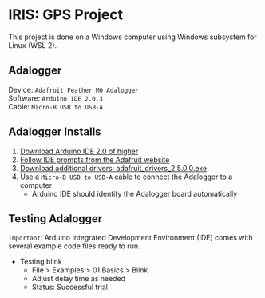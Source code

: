 # IRIS: GPS Project

This project is done on a Windows computer using Windows subsystem for Linux (WSL 2).

## Adalogger

Device: `Adafruit Feather M0 Adalogger `\
Software: `Arduino IDE 2.0.3`\
Cable: `Micro-B USB to USB-A`

## Adalogger Installs

1.  [Download Arduino IDE 2.0 of higher](https://www.arduino.cc/en/software)
2.  [Follow IDE prompts from the Adafruit website ](https://learn.adafruit.com/adafruit-feather-m0-adalogger/setup)
3.  [Download additional drivers: adafruit_drivers_2.5.0.0.exe](https://github.com/adafruit/Adafruit_Windows_Drivers/releases)
4.  Use a `Micro-B USB to USB-A` cable to connect the Adalogger to a computer
    - Arduino IDE should identify the Adalogger board automatically

## Testing Adalogger

`Important`: Arduino Integrated Development Environment (IDE) comes with several example code files ready to run.

- Testing blink
  - File > Examples > 01.Basics > Blink
  - Adjust delay time as needed
  - Status: Successful trial

